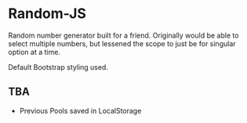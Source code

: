 # Random-JS

Random number generator built for a friend. Originally would be able to select multiple numbers, but lessened the scope to just be for singular option at a time.

Default Bootstrap styling used.

## TBA
- Previous Pools saved in LocalStorage